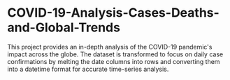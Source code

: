 # COVID-19-Analysis-Cases-Deaths-and-Global-Trends
This project provides an in-depth analysis of the COVID-19 pandemic's impact across the globe. The dataset is transformed to focus on daily case confirmations by melting the date columns into rows and converting them into a datetime format for accurate time-series analysis. 
